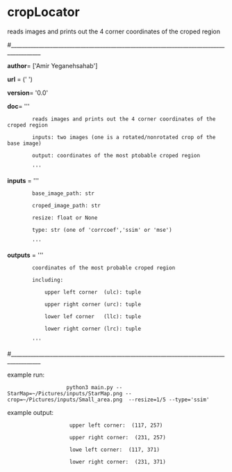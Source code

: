 # cropLocator
reads images and prints out the 4 corner coordinates of the croped region

#_________________________________________________________________________________________

__author__= ['Amir Yeganehsahab']

__url__ = (' ')

__version__= '0.0'

__doc__= '''

            reads images and prints out the 4 corner coordinates of the croped region
            
            inputs: two images (one is a rotated/nonrotated crop of the base image) 
            
            output: coordinates of the most ptobable croped region
            
            '''
            
__inputs__ = '''

            base_image_path: str
            
            croped_image_path: str
            
            resize: float or None
            
            type: str (one of 'corrcoef','ssim' or 'mse')
            
            '''
            
__outputs__ = '''

            coordinates of the most probable croped region 
            
            including: 
            
                upper left corner  (ulc): tuple
                
                upper right corner (urc): tuple
                
                lower lef corner   (llc): tuple
                
                lower right corner (lrc): tuple
                
            '''
            
#_________________________________________________________________________________________

example run: 

                       python3 main.py --StarMap=~/Pictures/inputs/StarMap.png --crop=~/Pictures/inputs/Small_area.png  --resize=1/5 --type='ssim'

example output: 

                        upper left corner:  (117, 257)
                        
                        upper right corner:  (231, 257)
                        
                        lowe left corner:  (117, 371)
                        
                        lower right corner:  (231, 371)
                        
